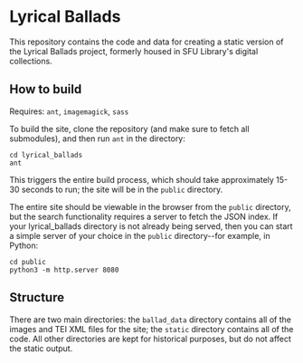 # Lyrical Ballads

This repository contains the code and data for creating a static version of the Lyrical Ballads project, formerly housed in SFU Library's digital collections. 

## How to build

Requires: `ant`, `imagemagick`, `sass` 

To build the site, clone the repository (and make sure to fetch all submodules), and then run `ant` in the directory:

```
cd lyrical_ballads
ant
```

This triggers the entire build process, which should take approximately 15-30 seconds to run; the site will be in the `public` directory.

The entire site should be viewable in the browser from the `public` directory, but the search functionality requires a server to fetch the JSON index. If your lyrical_ballads directory is not already being served, then you can start a simple server of your choice in the `public` directory--for example, in Python:

```
cd public
python3 -m http.server 8080
```

## Structure

There are two main directories: the `ballad_data` directory contains all of the images and TEI XML files for the site; the `static` directory contains all of the code. All other directories are kept for historical purposes, but do not affect the static output.
